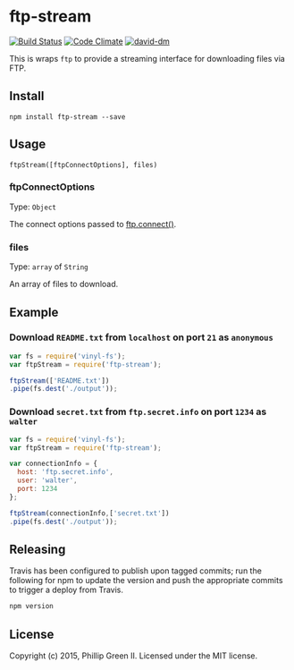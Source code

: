 # ftp-stream
[![Build Status](https://travis-ci.org/phillipgreenii/node-ftp-stream.svg)](https://travis-ci.org/phillipgreenii/node-ftp-stream)
[![Code Climate](https://codeclimate.com/github/phillipgreenii/node-ftp-stream/badges/gpa.svg)](https://codeclimate.com/github/phillipgreenii/node-ftp-stream)
[![david-dm](https://david-dm.org/phillipgreenii/node-ftp-stream.svg)](https://david-dm.org/phillipgreenii/node-ftp-stream)

This is wraps `ftp` to provide a streaming interface for downloading files via FTP.

## Install

```shell
npm install ftp-stream --save
```

## Usage

`ftpStream([ftpConnectOptions], files)`

### ftpConnectOptions
Type: `Object`

The connect options passed to [ftp.connect()](https://github.com/mscdex/node-ftp#methods).


### files
Type: `array` of `String`

An array of files to download.



## Example

### Download `README.txt` from `localhost` on port `21` as `anonymous`
```javascript
var fs = require('vinyl-fs');
var ftpStream = require('ftp-stream');

ftpStream(['README.txt'])
.pipe(fs.dest('./output'));
```

### Download `secret.txt` from `ftp.secret.info` on port `1234` as `walter`
```javascript
var fs = require('vinyl-fs');
var ftpStream = require('ftp-stream');

var connectionInfo = {
  host: 'ftp.secret.info',
  user: 'walter',
  port: 1234
};

ftpStream(connectionInfo,['secret.txt'])
.pipe(fs.dest('./output'));
```

## Releasing
Travis has been configured to publish upon tagged commits; run the following for npm to update the version and push the appropriate commits to trigger a deploy from Travis.

```bash
npm version
```

## License
Copyright (c) 2015, Phillip Green II. Licensed under the MIT license.
